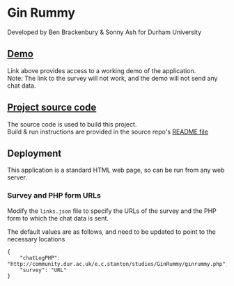 # Gin Rummy
Developed by Ben Brackenbury & Sonny Ash for Durham University

## [Demo](https://benbrackenbury.github.io/ginrummy-prod/)
Link above provides access to a working demo of the application.\
Note: The link to the survey will not work, and the demo will not send any chat data.

## [Project source code](https://github.com/benbrackenbury/Gin-Rummy)
The source code is used to build this project.\
Build & run instructions are provided in the source repo's [README file](https://github.com/benbrackenbury/Gin-Rummy/blob/master/README.md)

## Deployment
This application is a standard HTML web page, so can be run from any web server.

### Survey and PHP form URLs
Modify the `links.json` file to specify the URLs of the survey and the PHP form to which the chat data is sent.

The default values are as follows, and need to be updated to point to the necessary locations
```
{
    "chatLogPHP": "http://community.dur.ac.uk/e.c.stanton/studies/GinRummy/ginrummy.php",
    "survey": "URL"
}
```
